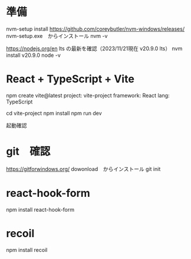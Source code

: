 # 準備
nvm-setup install
https://github.com/coreybutler/nvm-windows/releases/
nvm-setup.exe　からインストール
nvm -v

https://nodejs.org/en
lts の最新を確認（2023/11/21現在 v20.9.0 lts）
nvm install v20.9.0
node -v

# React + TypeScript + Vite
npm create vite@latest
project: vite-project
framework: React
lang: TypeScript

cd vite-project
npm install
npm run dev

起動確認

# git　確認
https://gitforwindows.org/
dowonload　からインストール
git init

# react-hook-form 
npm install react-hook-form

# recoil
npm install recoil

